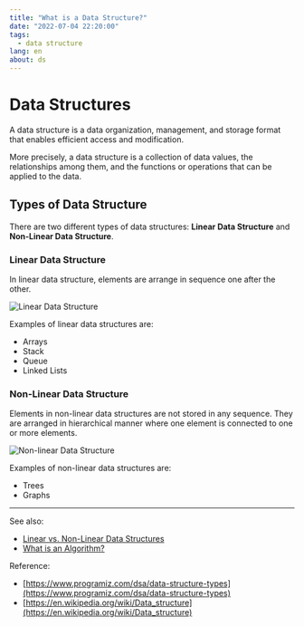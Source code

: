 ```yaml
---
title: "What is a Data Structure?"
date: "2022-07-04 22:20:00"
tags: 
  - data structure
lang: en
about: ds
---
```


# Data Structures
A data structure is a data organization, management, and storage format that enables efficient access and modification.

More precisely, a data structure is a collection of data values, the relationships among them, and the functions or operations that can be applied to the data.

## Types of Data Structure
There are two different types of data structures: **Linear Data Structure** and **Non-Linear Data Structure**.

### Linear Data Structure
In linear data structure, elements are arrange in sequence one after the other.

![Linear Data Structure](/images/posts/what-is-an-array/zero-indexing.png)


Examples of linear data structures are:
- Arrays
- Stack
- Queue
- Linked Lists

### Non-Linear Data Structure
Elements in non-linear data structures are not stored in any sequence. They are arranged in hierarchical manner where one element is connected to one or more elements.

![Non-linear Data Structure](/images/posts/what-is-data-structure/non-linear-data-structure.png)


Examples of non-linear data structures are:
- Trees
- Graphs

---

See also:
- [Linear vs. Non-Linear Data Structures](./linear-vs-non-linear-ds)
- [What is an Algorithm?](./algo-what-is-an-algorithm)

Reference:
- [https://www.programiz.com/dsa/data-structure-types](https://www.programiz.com/dsa/data-structure-types)
- [https://en.wikipedia.org/wiki/Data_structure](https://en.wikipedia.org/wiki/Data_structure)
